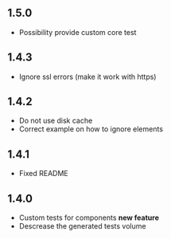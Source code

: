 ## 1.5.0

* Possibility provide custom core test

## 1.4.3

* Ignore ssl errors (make it work with https)

## 1.4.2

* Do not use disk cache
* Correct example on how to ignore elements

## 1.4.1

* Fixed README

## 1.4.0

* Custom tests for components **new feature**
* Descrease the generated tests volume
